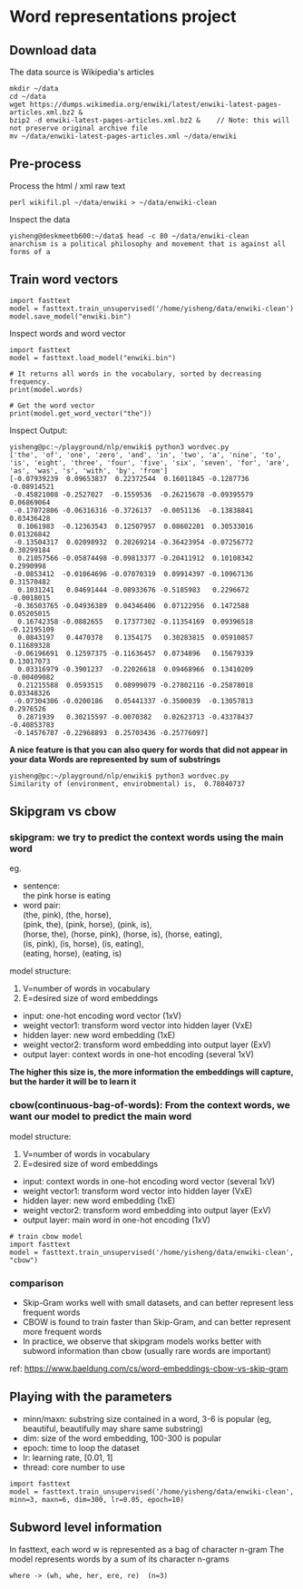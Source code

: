 # Word representations project
## Download data
The data source is Wikipedia's articles
```
mkdir ~/data
cd ~/data
wget https://dumps.wikimedia.org/enwiki/latest/enwiki-latest-pages-articles.xml.bz2 &
bzip2 -d enwiki-latest-pages-articles.xml.bz2 &    // Note: this will not preserve original archive file
mv ~/data/enwiki-latest-pages-articles.xml ~/data/enwiki
```
## Pre-process
Process the html / xml raw text
```
perl wikifil.pl ~/data/enwiki > ~/data/enwiki-clean
```

Inspect the data
```
yisheng@deskmeetb600:~/data$ head -c 80 ~/data/enwiki-clean
anarchism is a political philosophy and movement that is against all forms of a
```

## Train word vectors
```
import fasttext
model = fasttext.train_unsupervised('/home/yisheng/data/enwiki-clean')
model.save_model("enwiki.bin")
```

Inspect words and word vector
```
import fasttext
model = fasttext.load_model("enwiki.bin")

# It returns all words in the vocabulary, sorted by decreasing frequency.
print(model.words)

# Get the word vector
print(model.get_word_vector("the"))
```

Inspect Output:
```
yisheng@pc:~/playground/nlp/enwiki$ python3 wordvec.py
['the', 'of', 'one', 'zero', 'and', 'in', 'two', 'a', 'nine', 'to', 'is', 'eight', 'three', 'four', 'five', 'six', 'seven', 'for', 'are', 'as', 'was', 's', 'with', 'by', 'from']
[-0.07939239  0.09653837  0.22372544  0.16011845 -0.1287736  -0.08914521
 -0.45821008 -0.2527027  -0.1559536  -0.26215678 -0.09395579  0.06869064
 -0.17072806 -0.06316316 -0.3726137  -0.0051136  -0.13838841  0.03436428
  0.1061983  -0.12363543  0.12507957  0.08602201  0.30533016  0.01326842
 -0.13504317  0.02098932  0.20269214 -0.36423954 -0.07256772  0.30299184
  0.21057566 -0.05874498 -0.09813377 -0.20411912  0.10108342  0.2990998
 -0.0853412  -0.01064696 -0.07070319  0.09914397 -0.10967136  0.31570482
  0.1031241   0.04691444 -0.08933676 -0.5185983   0.2296672  -0.0018015
 -0.36503765 -0.04936389  0.04346406  0.07122956  0.1472588   0.05205015
  0.16742358 -0.0882655   0.17377302 -0.11354169  0.09396518 -0.12195109
  0.0843197   0.4470378   0.1354175   0.30283815  0.05910857  0.11689328
 -0.06196691  0.12597375 -0.11636457  0.0734896   0.15679339  0.13017073
  0.03316979 -0.3901237  -0.22026618  0.09468966  0.13410209 -0.00409082
  0.21215588  0.0593515   0.08999079 -0.27802116 -0.25878018  0.03348326
 -0.07304306 -0.0200186   0.05441337 -0.3500039  -0.13057813  0.2976526
  0.2871939   0.30215597 -0.0070382   0.02623713 -0.43378437 -0.40853783
 -0.14576787 -0.22968893  0.25703436 -0.25776097]
```
**A nice feature is that you can also query for words that did not appear in your data**
**Words are represented by sum of substrings**
```
yisheng@pc:~/playground/nlp/enwiki$ python3 wordvec.py
Similarity of (environment, envirobmental) is,  0.78040737
```

## Skipgram vs cbow
### skipgram: we try to predict the context words using the main word
eg.  
- sentence:   
    the pink horse is eating  
- word pair:  
    (the, pink), (the, horse),  
	(pink, the), (pink, horse), (pink, is),  
    (horse, the), (horse, pink), (horse, is), (horse, eating),  
    (is, pink), (is, horse), (is, eating),  
    (eating, horse), (eating, is)  

model structure:    
1. V=number of words in vocabulary  
2. E=desired size of word embeddings  

- input: one-hot encoding word vector (1xV)  
- weight vector1: transform word vector into hidden layer (VxE)  
- hidden layer: new word embedding (1xE)  
- weight vector2: transform word embedding into output layer (ExV)  
- output layer: context words in one-hot encoding (several 1xV)  

**The higher this size is, the more information the embeddings will capture, but the harder it will be to learn it**

### cbow(continuous-bag-of-words): From the context words, we want our model to predict the main word
model structure:
1. V=number of words in vocabulary  
2. E=desired size of word embeddings  

- input: context words in one-hot encoding word vector (several 1xV)
- weight vector1: transform word vector into hidden layer (VxE)
- hidden layer: new word embedding (1xE)
- weight vector2: transform word embedding into output layer (ExV)
- output layer: main word in one-hot encoding (1xV)

```
# train cbow model
import fasttext
model = fasttext.train_unsupervised('/home/yisheng/data/enwiki-clean', "cbow")
```

### comparison
- Skip-Gram works well with small datasets, and can better represent less frequent words
- CBOW is found to train faster than Skip-Gram, and can better represent more frequent words
- In practice, we observe that skipgram models works better with subword information than cbow (usually rare words are important)

ref: https://www.baeldung.com/cs/word-embeddings-cbow-vs-skip-gram

## Playing with the parameters
- minn/maxn: substring size contained in a word, 3-6 is popular (eg, beautiful, beautifully may share same substring)
- dim: size of the word embedding, 100-300 is popular
- epoch: time to loop the dataset
- lr: learning rate, [0.01, 1]
- thread: core number to use
```
import fasttext
model = fasttext.train_unsupervised('/home/yisheng/data/enwiki-clean', minn=3, maxn=6, dim=300, lr=0.05, epoch=10)
```

## Subword level information
In fasttext, each word w is represented as a bag of character n-gram
The model represents words by a sum of its character n-grams
```
where -> (wh, whe, her, ere, re)  (n=3)
```
